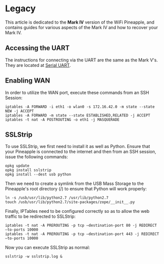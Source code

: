# Legacy

This article is dedicated to the **Mark IV** version of the WiFi Pineapple, and contains guides for various aspects of the Mark IV and how to recover your Mark IV.

## Accessing the UART

The instructions for connecting via the UART are the same as the Mark V's. They are located at [Serial UART](serial_uart.md).

## Enabling WAN

In order to utilize the WAN port, execute these commands from an SSH Session:

```
iptables -A FORWARD -i eth1 -o wlan0 -s 172.16.42.0 -m state --state NEW -j ACCEPT
iptables -A FORWARD -m state --state ESTABLISHED,RELATED -j ACCEPT
iptables -t nat -A POSTROUTING -o eth1 -j MASQUERADE
```

## SSLStrip
To use SSLStrip, we first need to install it as well as Python. Ensure that your Pineapple is connected to the internet and then from an SSH session, issue the following commands:

```
opkg update
opkg install sslstrip
opkg install --dest usb python
```

Then we need to create a symlink from the USB Mass Storage to the Pineapple's root directory (/) to ensure that Python will work properly:

```
ln -s /usb/usr/lib/python2.7 /usr/lib/python2.7
touch /usb/usr/lib/python2.7/site-packages/zope/__init__.py
```

Finally, IPTables need to be configured correctly so as to allow the web traffic to be redirected to SSLStrip:

```
iptables -t nat -A PREROUTING -p tcp –destination-port 80 -j REDIRECT –to-ports 10000
iptables -t nat -A PREROUTING -p tcp –destination-port 443 -j REDIRECT –to-ports 10000
```

Now you can execute SSLStrip as normal:

```
sslstrip -w sslstrip.log &
```